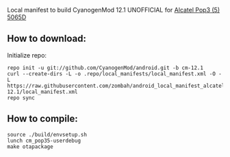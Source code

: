 Local manifest to build CyanogenMod 12.1 UNOFFICIAL for [Alcatel Pop3 (5) 5065D](https://4pda.ru/forum/index.php?showtopic=704708)

How to download:
-------------

Initialize repo:

    repo init -u git://github.com/CyanogenMod/android.git -b cm-12.1
    curl --create-dirs -L -o .repo/local_manifests/local_manifest.xml -O -L https://raw.githubusercontent.com/zombah/android_local_manifest_alcatel_pop35/cm-12.1/local_manifest.xml
    repo sync


How to compile:
------------

    source ./build/envsetup.sh
    lunch cm_pop35-userdebug
    make otapackage
